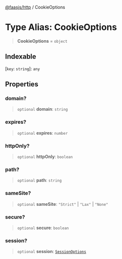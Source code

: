 [@faasjs/http](../README.md) / CookieOptions

# Type Alias: CookieOptions

> **CookieOptions** = `object`

## Indexable

\[`key`: `string`\]: `any`

## Properties

### domain?

> `optional` **domain**: `string`

### expires?

> `optional` **expires**: `number`

### httpOnly?

> `optional` **httpOnly**: `boolean`

### path?

> `optional` **path**: `string`

### sameSite?

> `optional` **sameSite**: `"Strict"` \| `"Lax"` \| `"None"`

### secure?

> `optional` **secure**: `boolean`

### session?

> `optional` **session**: [`SessionOptions`](SessionOptions.md)
